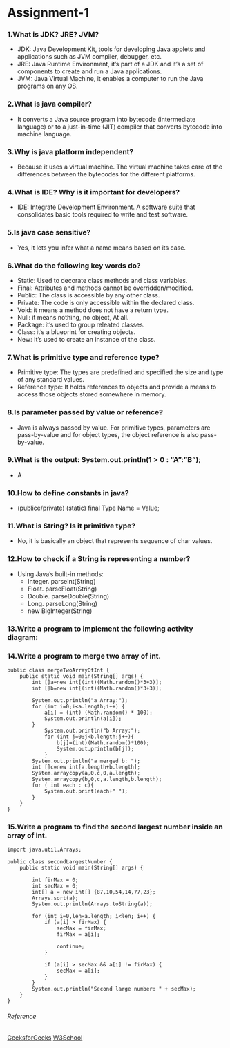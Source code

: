 # Assignment-1
### 1.What is JDK? JRE? JVM?
*	JDK: Java Development Kit, tools for developing Java applets and applications such as JVM compiler, debugger, etc.
*	JRE: Java Runtime Environment, it’s part of a JDK and it’s a set of components to create and run a Java applications.
*	JVM: Java Virtual Machine, it enables a computer to run the Java programs on any OS.

### 2.What is java compiler?
*	It converts a Java source program into bytecode (intermediate language) or to a just-in-time (JIT) compiler that converts bytecode into machine language.

### 3.Why is java platform independent?
*	Because it uses a virtual machine. The virtual machine takes care of the differences between the bytecodes for the different platforms.

### 4.What is IDE? Why is it important for developers?
*	IDE: Integrate Development Environment. A software suite that consolidates basic tools required to write and test software.

### 5.Is java case sensitive?
*	Yes, it lets you infer what a name means based on its case.

### 6.What do the following key words do?
*	Static: Used to decorate class methods and class variables.
*	Final: Attributes and methods cannot be overridden/modified.
*	Public: The class is accessible by any other class.
*	Private: The code is only accessible within the declared class.
*	Void: it means a method does not have a return type.
*	Null: it means nothing, no object, At all.
*	Package: it’s used to group releated classes.
*	Class: it’s a blueprint for creating objects.
*	New: It’s used to create an instance of the class.

### 7.What is primitive type and reference type?
*	Primitive type: The types are predefined and specified the size and type of any standard values. 
*	Reference type: It holds references to objects and provide a means to access those objects stored somewhere in memory.

### 8.Is parameter passed by value or reference?
*	Java is always passed by value. For primitive types, parameters are pass-by-value and for object types, the object reference is also pass-by-value.

### 9.What is the output: System.out.println(1 > 0 : “A”:”B”);
*	A

### 10.How to define constants in java?
*	(publice/private) (static) final Type Name = Value;
 
### 11.What is String? Is it primitive type?
*	No, it is basically an object that represents sequence of char values.

### 12.How to check if a String is representing a number?
*	Using Java’s built-in methods:
    - Integer. parseInt(String)
    -	Float. parseFloat(String)
    -	Double. parseDouble(String)
    -	Long. parseLong(String)
    -	new BigInteger(String)

### 13.Write a program to implement the following activity diagram:
### 14.Write a program to merge two array of int.
```
public class mergeTwoArrayOfInt {
    public static void main(String[] args) {
        int []a=new int[(int)(Math.random()*3+3)];
        int []b=new int[(int)(Math.random()*3+3)];

        System.out.println("a Array:");
        for (int i=0;i<a.length;i++) {
            a[i] = (int) (Math.random() * 100);
            System.out.println(a[i]);
        }
            System.out.println("b Array:");
            for (int j=0;j<b.length;j++){
                b[j]=(int)(Math.random()*100);
                System.out.println(b[j]);
            }
        System.out.println("a merged b: ");
        int []c=new int[a.length+b.length];
        System.arraycopy(a,0,c,0,a.length);
        System.arraycopy(b,0,c,a.length,b.length);
        for ( int each : c){
            System.out.print(each+" ");
        }
    }
}
```

### 15.Write a program to find the second largest number inside an array of int.
```
import java.util.Arrays;

public class secondLargestNumber {
    public static void main(String[] args) {

        int firMax = 0;
        int secMax = 0;
        int[] a = new int[] {87,10,54,14,77,23};
        Arrays.sort(a);
        System.out.println(Arrays.toString(a));

        for (int i=0,len=a.length; i<len; i++) {
            if (a[i] > firMax) {
                secMax = firMax;
                firMax = a[i];

                continue;
            }

            if (a[i] > secMax && a[i] != firMax) {
                secMax = a[i];
            }
        }
        System.out.println("Second large number: " + secMax);
    }
}
```


###### _Reference_
[GeeksforGeeks](https://www.geeksforgeeks.org/java/?ref=shm)
[W3School](https://www.w3schools.com/java/default.asp)
